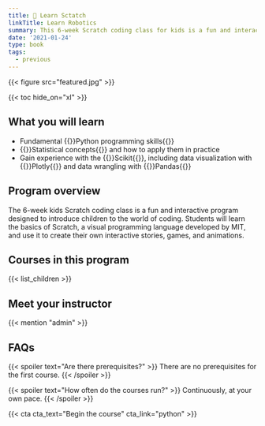 ```yaml
---
title: 🤖 Learn Sctatch
linkTitle: Learn Robotics
summary: This 6-week Scratch coding class for kids is a fun and interactive program that introduces children to coding.
date: '2021-01-24'
type: book
tags:
  - previous
---
```


{{< figure src="featured.jpg" >}}

{{< toc hide_on="xl" >}}

## What you will learn

- Fundamental {{<hl>}}Python programming skills{{</hl>}}
- {{<hl>}}Statistical concepts{{</hl>}} and how to apply them in practice
- Gain experience with the {{<hl>}}Scikit{{</hl>}}, including data visualization with {{<hl>}}Plotly{{</hl>}} and data wrangling with {{<hl>}}Pandas{{</hl>}}

## Program overview

The 6-week kids Scratch coding class is a fun and interactive program designed to introduce children to the world of coding. Students will learn the basics of Scratch, a visual programming language developed by MIT, and use it to create their own interactive stories, games, and animations.

## Courses in this program

{{< list_children >}}

## Meet your instructor

{{< mention "admin" >}}

## FAQs

{{< spoiler text="Are there prerequisites?" >}}
There are no prerequisites for the first course.
{{< /spoiler >}}

{{< spoiler text="How often do the courses run?" >}}
Continuously, at your own pace.
{{< /spoiler >}}

{{< cta cta_text="Begin the course" cta_link="python" >}}
